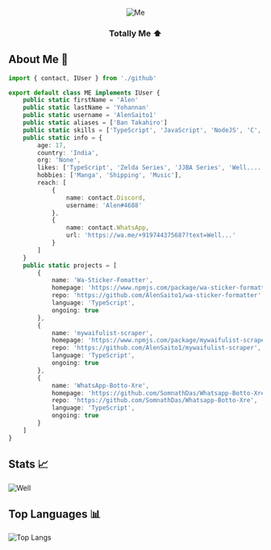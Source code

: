 <div align=center>

![Me](https://64.media.tumblr.com/d339fdb816b5f1313c83b5c3419802fe/3dd5af4664380a43-9a/s500x750/8a7ae425649480fc104aae9b2124082b297d88af.gifv)

###  Totally Me ⬆
</div>

## About Me 🎋

```TypeScript
import { contact, IUser } from './github'

export default class ME implements IUser {
    public static firstName = 'Alen'
    public static lastName = 'Yohannan'
    public static username = 'AlenSaito1'
    public static aliases = ['Ban Takahiro']
    public static skills = ['TypeScript', 'JavaScript', 'NodeJS', 'C', 'EJS', 'Express', 'NoSQL']
    public static info = {
        age: 17,
        country: 'India',
        org: 'None',
        likes: ['TypeScript', 'Zelda Series', 'JJBA Series', 'Well.....'],
        hobbies: ['Manga', 'Shipping', 'Music'],
        reach: [
            {
                name: contact.Discord,
                username: 'Alen#4688'
            },
            {
                name: contact.WhatsApp,
                url: 'https://wa.me/+919744375687?text=Well...'
            }
        ]
    }
    public static projects = [
        {
            name: 'Wa-Sticker-Fomatter',
            homepage: 'https://www.npmjs.com/package/wa-sticker-formatter',
            repo: 'https://github.com/AlenSaito1/wa-sticker-formatter',
            language: 'TypeScript',
            ongoing: true
        },
        {
            name: 'mywaifulist-scraper',
            homepage: 'https://www.npmjs.com/package/mywaifulist-scraper',
            repo: 'https://github.com/AlenSaito1/mywaifulist-scraper',
            language: 'TypeScript',
            ongoing: true
        },
        {
            name: 'WhatsApp-Botto-Xre',
            homepage: 'https://github.com/SomnathDas/Whatsapp-Botto-Xre#readme',
            repo: 'https://github.com/SomnathDas/Whatsapp-Botto-Xre',
            language: 'TypeScript',
            ongoing: true
        }
    ]
}


```
## Stats 📈
![Well](https://github-readme-stats.vercel.app/api?username=alensaito1&theme=dark&show_icons=true)
## Top Languages 📊
![Top Langs](https://github-readme-stats.vercel.app/api/top-langs/?username=alensaito1&theme=dark)
